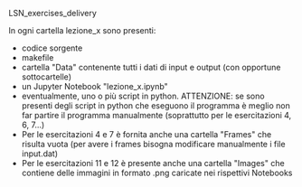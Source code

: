 LSN_exercises_delivery

In ogni cartella lezione_x sono presenti:
- codice sorgente
- makefile
- cartella "Data" contenente tutti i dati di input e output (con opportune sottocartelle)
- un Jupyter Notebook "lezione_x.ipynb"
- eventualmente, uno o più script in python. ATTENZIONE: se sono presenti degli script in python che eseguono il programma è meglio non far partire il programma manualmente (soprattutto per le esercitazioni 4, 6, 7...)
- Per le esercitazioni 4 e 7 è fornita anche una cartella "Frames" che risulta vuota (per avere i frames bisogna modificare manualmente i file input.dat)
- Per le esercitazioni 11 e 12 è presente anche una cartella "Images" che contiene delle immagini in formato .png caricate nei rispettivi Notebooks

